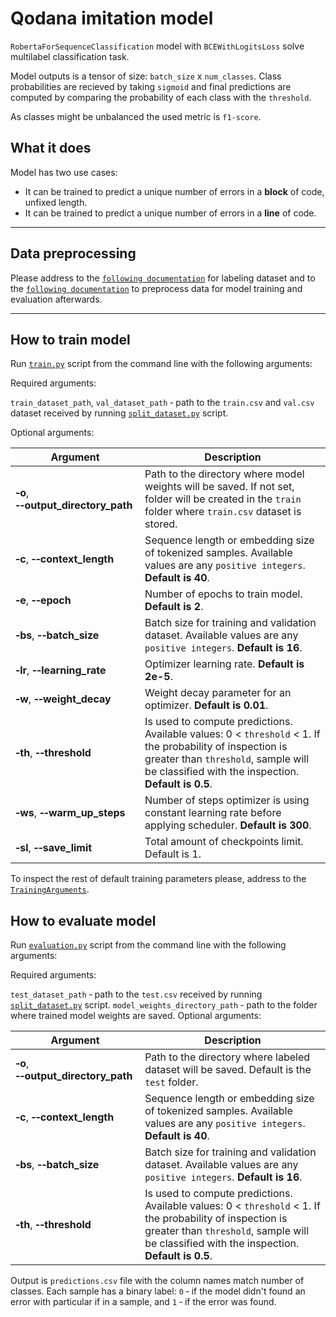 # Qodana imitation model 
`RobertaForSequenceClassification` model with `BCEWithLogitsLoss` solve multilabel classification task. 

Model outputs is a tensor of size: `batch_size` x `num_classes`. Class probabilities are recieved by taking `sigmoid` and final predictions are computed by comparing the probability of each class with the `threshold`. 

As classes might be unbalanced the used metric is `f1-score`.
## What it does

Model has two use cases:
- It can be trained to predict a unique number of errors in a **block** of code, unfixed length. 
- It can be trained to predict a unique number of errors in a **line** of code. 
___
## Data preprocessing

Please address to the [`following documentation`](https://github.com/hyperskill/hyperstyle/tree/roberta-model/src/python/evaluation/qodana) for labeling dataset and to the [`following documentation`](https://github.com/hyperskill/hyperstyle/tree/roberta-model/src/python/model/preprocessing) to preprocess data for model training and evaluation afterwards. 

___

## How to train model

Run [`train.py`](https://github.com/hyperskill/hyperstyle/blob/roberta-model/src/python/model/train.py) script from the command line with the following arguments:

Required arguments:

`train_dataset_path`, `val_dataset_path` &#8209; path to the `train.csv` and `val.csv` dataset received by running [`split_dataset.py`](https://github.com/hyperskill/hyperstyle/blob/roberta-model/src/python/model/preprocessing/split_dataset.py) script.

Optional arguments:

Argument | Description
--- | ---
|**&#8209;o**, **&#8209;&#8209;output_directory_path**| Path to the directory where model weights will be saved. If not set, folder will be created in the `train` folder where `train.csv` dataset is stored.|
|**&#8209;c**, **&#8209;&#8209;context_length**| Sequence length or embedding size of tokenized samples. Available values are any `positive integers`. **Default is 40**.|
|**&#8209;e**, **&#8209;&#8209;epoch**| Number of epochs to train model. **Default is 2**.|
|**&#8209;bs**, **&#8209;&#8209;batch_size**| Batch size for training and validation dataset. Available values are any `positive integers`. **Default is 16**.|
|**&#8209;lr**, **&#8209;&#8209;learning_rate**| Optimizer learning rate. **Default is 2e-5**.|
|**&#8209;w**, **&#8209;&#8209;weight_decay**| Weight decay parameter for an optimizer. **Default is 0.01**.|
|**&#8209;th**, **&#8209;&#8209;threshold**| Is used to compute predictions. Available values: 0 < `threshold` < 1. If the probability of inspection is greater than `threshold`, sample will be classified with the inspection. **Default is 0.5**.|
|**&#8209;ws**, **&#8209;&#8209;warm_up_steps**| Number of steps optimizer is using constant learning rate before applying scheduler. **Default is 300**.|
|**&#8209;sl**, **&#8209;&#8209;save_limit**| Total amount of checkpoints limit. Default is 1.|

To inspect the rest of default training parameters please, address to the [`TrainingArguments`](https://github.com/hyperskill/hyperstyle/blob/roberta-model/src/python/model/common/train_config.py).

## How to evaluate model

Run [`evaluation.py`](https://github.com/hyperskill/hyperstyle/blob/roberta-model/src/python/model/evaluation.py) script from the command line with the following arguments:

Required arguments:

`test_dataset_path` &#8209; path to the `test.csv` received by running [`split_dataset.py`](https://github.com/hyperskill/hyperstyle/blob/roberta-model/src/python/model/preprocessing/split_dataset.py) script.
`model_weights_directory_path` &#8209; path to the folder where trained model weights are saved.
Optional arguments:

Argument | Description
--- | ---
|**&#8209;o**, **&#8209;&#8209;output_directory_path**| Path to the directory where labeled dataset will be saved. Default is the `test` folder.|
|**&#8209;c**, **&#8209;&#8209;context_length**| Sequence length or embedding size of tokenized samples. Available values are any `positive integers`. **Default is 40**.|
|**&#8209;bs**, **&#8209;&#8209;batch_size**| Batch size for training and validation dataset. Available values are any `positive integers`. **Default is 16**.|
|**&#8209;th**, **&#8209;&#8209;threshold**| Is used to compute predictions. Available values: 0 < `threshold` < 1. If the probability of inspection is greater than `threshold`, sample will be classified with the inspection. **Default is 0.5**.|

Output is `predictions.csv` file with the column names match number of classes. Each sample has a binary label: `0` &#8209; if the model didn't found an error with particular if in a sample, and `1` &#8209; if the error was found.
